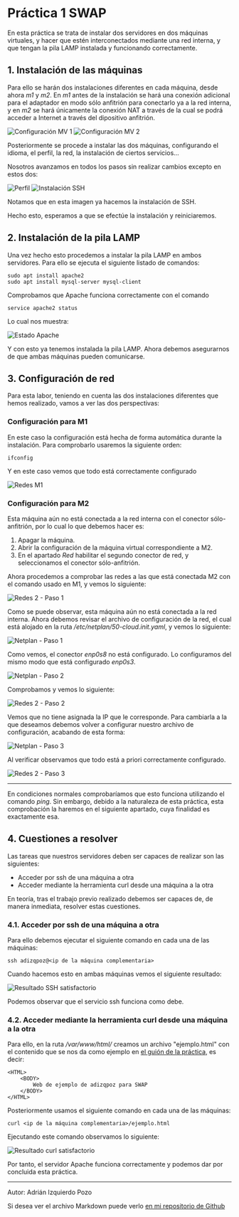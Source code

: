 # Práctica 1 SWAP

En esta práctica se trata de instalar dos servidores en dos máquinas virtuales, y hacer que estén interconectados mediante una red interna, y que tengan la pila LAMP instalada y funcionando correctamente.

## 1. Instalación de las máquinas

Para ello se harán dos instalaciones diferentes en cada máquina, desde ahora *m1* y *m2*. En *m1* antes de la instalación se hará una conexión adicional para el adaptador en modo sólo anfitrión para conectarlo ya a la red interna, y en *m2* se hará únicamente la conexión NAT a través de la cual se podrá acceder a Internet a través del dipositivo anfitrión.

![Configuración MV 1](https://raw.githubusercontent.com/adizqpoz/SWAP/tree/master/SWAP/practica1/confswap1.png)
![Configuración MV 2](https://raw.githubusercontent.com/adizqpoz/SWAP/tree/master/SWAP/practica1/confswap2.png)

Posteriormente se procede a instalar las dos máquinas, configurando el idioma, el perfil, la red, la instalación de ciertos servicios...

Nosotros avanzamos en todos los pasos sin realizar cambios excepto en estos dos:

![Perfil](https://raw.githubusercontent.com/adizqpoz/SWAP/tree/master/SWAP/practica1/perfilm1.png)
![Instalación SSH](https://raw.githubusercontent.com/adizqpoz/SWAP/tree/master/SWAP/practica1/ssh.png)

Notamos que en esta imagen ya hacemos la instalación de SSH.

Hecho esto, esperamos a que se efectúe la instalación y reiniciaremos.

## 2. Instalación de la pila LAMP

Una vez hecho esto procedemos a instalar la pila LAMP en ambos servidores. Para ello se ejecuta el siguiente listado de comandos:

~~~
sudo apt install apache2
sudo apt install mysql-server mysql-client
~~~

Comprobamos que Apache funciona correctamente con el comando 

~~~
service apache2 status
~~~

Lo cual nos muestra:

![Estado Apache](https://raw.githubusercontent.com/adizqpoz/SWAP/tree/master/SWAP/practica1/apache.png)

Y con esto ya tenemos instalada la pila LAMP. Ahora debemos asegurarnos de que ambas máquinas pueden comunicarse.

## 3. Configuración de red

Para esta labor, teniendo en cuenta las dos instalaciones diferentes que hemos realizado, vamos a ver las dos perspectivas:

### Configuración para M1

En este caso la configuración está hecha de forma automática durante la instalación. Para comprobarlo usaremos la siguiente orden:

~~~
ifconfig
~~~

Y en este caso vemos que todo está correctamente configurado

![Redes M1](https://raw.githubusercontent.com/adizqpoz/SWAP/tree/master/SWAP/practica1/red1.png)

### Configuración para M2

Esta máquina aún no está conectada a la red interna con el conector sólo-anfitrión, por lo cual lo que debemos hacer es:

1. Apagar la máquina.
2. Abrir la configuración de la máquina virtual correspondiente a M2.
3. En el apartado *Red* habilitar el segundo conector de red, y seleccionamos el conector sólo-anfitrión.

Ahora procedemos a comprobar las redes a las que está conectada M2 con el comando usado en M1, y vemos lo siguiente:

![Redes 2 - Paso 1](https://raw.githubusercontent.com/adizqpoz/SWAP/tree/master/SWAP/practica1/red2.1.png)

Como se puede observar, esta máquina aún no está conectada a la red interna. Ahora debemos revisar el archivo de configuración de la red, el cual está alojado en la ruta */etc/netplan/50-cloud.init.yaml*, y vemos lo siguiente:

![Netplan - Paso 1](https://raw.githubusercontent.com/adizqpoz/SWAP/tree/master/SWAP/practica1/netplan1.png)

Como vemos, el conector *enp0s8* no está configurado. Lo configuramos del mismo modo que está configurado *enp0s3*.

![Netplan - Paso 2](https://raw.githubusercontent.com/adizqpoz/SWAP/tree/master/SWAP/practica1/netplan2.png)

Comprobamos y vemos lo siguiente:

![Redes 2 - Paso 2](https://raw.githubusercontent.com/adizqpoz/SWAP/tree/master/SWAP/practica1/red2.2.png)

Vemos que no tiene asignada la IP que le corresponde. Para cambiarla a la que deseamos debemos volver a configurar nuestro archivo de configuración, acabando de esta forma:

![Netplan - Paso 3](https://raw.githubusercontent.com/adizqpoz/SWAP/tree/master/SWAP/practica1/netplan3.png)

Al verificar observamos que todo está a priori correctamente configurado.

![Redes 2 - Paso 3](https://raw.githubusercontent.com/adizqpoz/SWAP/tree/master/SWAP/practica1/red2.3.png)

***

En condiciones normales comprobaríamos que esto funciona utilizando el comando *ping*. Sin embargo, debido a la naturaleza de esta práctica, esta comprobación la haremos en el siguiente apartado, cuya finalidad es exactamente esa.

## 4. Cuestiones a resolver

Las tareas que nuestros servidores deben ser capaces de realizar son las siguientes:

- Acceder por ssh de una máquina a otra
- Acceder mediante la herramienta curl desde una máquina a la otra

En teoría, tras el trabajo previo realizado debemos ser capaces de, de manera inmediata, resolver estas cuestiones.

### 4.1. Acceder por ssh de una máquina a otra

Para ello debemos ejecutar el siguiente comando en cada una de las máquinas:

~~~
ssh adizqpoz@<ip de la máquina complementaria>
~~~

Cuando hacemos esto en ambas máquinas vemos el siguiente resultado:

![Resultado SSH satisfactorio](https://raw.githubusercontent.com/adizqpoz/SWAP/tree/master/SWAP/practica1/res_ssh.png)

Podemos observar que el servicio ssh funciona como debe.

### 4.2. Acceder mediante la herramienta curl desde una máquina a la otra

Para ello, en la ruta */var/www/html/* creamos un archivo "ejemplo.html" con el contenido que se nos da como ejemplo en [el guión de la práctica](https://pradogrado1920.ugr.es/pluginfile.php/441121/mod_resource/content/1/P1_guion.pdf), es decir:

~~~
<HTML>
    <BODY>
        Web de ejemplo de adizqpoz para SWAP
    </BODY>
</HTML>
~~~

Posteriormente usamos el siguiente comando en cada una de las máquinas:

~~~
curl <ip de la máquina complementaria>/ejemplo.html
~~~

Ejecutando este comando observamos lo siguiente:

![Resultado curl satisfactorio](https://raw.githubusercontent.com/adizqpoz/SWAP/tree/master/SWAP/practica1/res_curl.png)

Por tanto, el servidor Apache funciona correctamente y podemos dar por concluida esta práctica.

***

Autor: Adrián Izquierdo Pozo

Si desea ver el archivo Markdown puede verlo [en mi repositorio de Github](https://github.com/adizqpoz/SWAP/blob/master/SWAP/practica1/practica1.md)

